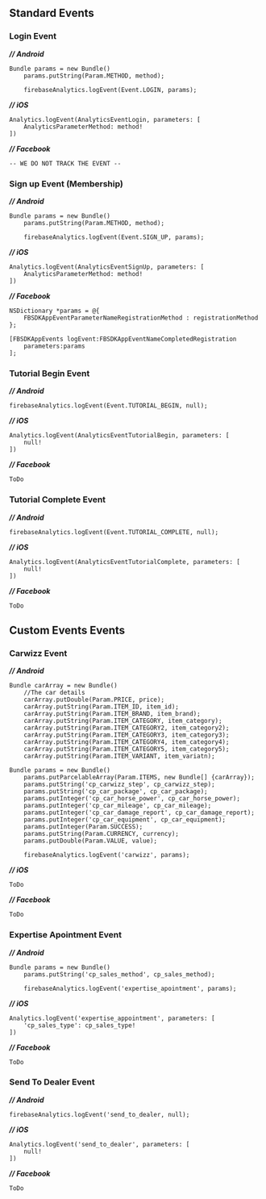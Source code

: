 ## Standard Events

### Login Event

***// Android***
```
Bundle params = new Bundle()
	params.putString(Param.METHOD, method);
	
	firebaseAnalytics.logEvent(Event.LOGIN, params);
```

***// iOS***
```
Analytics.logEvent(AnalyticsEventLogin, parameters: [
	AnalyticsParameterMethod: method!
])
```
	
***// Facebook***
```
-- WE DO NOT TRACK THE EVENT --
```

### Sign up Event (Membership)

***// Android***
```
Bundle params = new Bundle()
	params.putString(Param.METHOD, method);
	
	firebaseAnalytics.logEvent(Event.SIGN_UP, params);
```

***// iOS***
```
Analytics.logEvent(AnalyticsEventSignUp, parameters: [
	AnalyticsParameterMethod: method!
])
```
	
***// Facebook***
```
NSDictionary *params = @{
	FBSDKAppEventParameterNameRegistrationMethod : registrationMethod
};

[FBSDKAppEvents logEvent:FBSDKAppEventNameCompletedRegistration
	parameters:params
];
```

### Tutorial Begin Event

***// Android***
```	
firebaseAnalytics.logEvent(Event.TUTORIAL_BEGIN, null);
```

***// iOS***
```
Analytics.logEvent(AnalyticsEventTutorialBegin, parameters: [
	null!
])
```

***// Facebook***
```
ToDo
```

### Tutorial Complete Event

***// Android***
```
firebaseAnalytics.logEvent(Event.TUTORIAL_COMPLETE, null);
```

***// iOS***
```
Analytics.logEvent(AnalyticsEventTutorialComplete, parameters: [
	null!
])
```

***// Facebook***
```
ToDo
```

## Custom Events Events

### Carwizz Event

***// Android***
```
Bundle carArray = new Bundle()
	//The car details
	carArray.putDouble(Param.PRICE, price);
	carArray.putString(Param.ITEM_ID, item_id);
	carArray.putString(Param.ITEM_BRAND, item_brand);
	carArray.putString(Param.ITEM_CATEGORY, item_category);
	carArray.putString(Param.ITEM_CATEGORY2, item_category2);
	carArray.putString(Param.ITEM_CATEGORY3, item_category3);
	carArray.putString(Param.ITEM_CATEGORY4, item_category4);
	carArray.putString(Param.ITEM_CATEGORY5, item_category5);
	carArray.putString(Param.ITEM_VARIANT, item_variatn);
	
Bundle params = new Bundle()
	params.putParcelableArray(Param.ITEMS, new Bundle[] {carArray});
	params.putString('cp_carwizz_step', cp_carwizz_step);
	params.putString('cp_car_package', cp_car_package);
	params.putInteger('cp_car_horse_power', cp_car_horse_power);
	params.putInteger('cp_car_mileage', cp_car_mileage);
	params.putInteger('cp_car_damage_report', cp_car_damage_report);
	params.putInteger('cp_car_equipment', cp_car_equipment);
	params.putInteger(Param.SUCCESS);
	params.putString(Param.CURRENCY, currency);
	params.putDouble(Param.VALUE, value);
	
	firebaseAnalytics.logEvent('carwizz', params);
```

***// iOS***
```
ToDo
```
	
***// Facebook***
```
ToDo
```

### Expertise Apointment Event

***// Android***
```
Bundle params = new Bundle()
	params.putString('cp_sales_method', cp_sales_method);
	
	firebaseAnalytics.logEvent('expertise_apointment', params);
```

***// iOS***
```
Analytics.logEvent('expertise_appointment', parameters: [
	'cp_sales_type': cp_sales_type!
])
```
	
***// Facebook***
```
ToDo
```

### Send To Dealer Event

***// Android***
```
firebaseAnalytics.logEvent('send_to_dealer, null);
```

***// iOS***
```
Analytics.logEvent('send_to_dealer', parameters: [
	null!
])
```

***// Facebook***
```
ToDo
```

















































